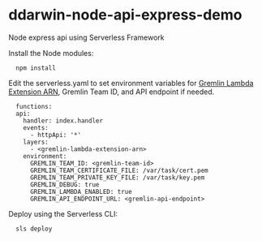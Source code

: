 # ddarwin-node-api-express-demo
 Node express api using Serverless Framework

Install the Node modules:
```
  npm install
```

Edit the serverless.yaml to set environment variables for [Gremlin Lambda Extension ARN](https://www.gremlin.com/docs/failure-flags/lambda/#adding-the-gremlin-lambda-extension-to-your-lambda-function), Gremlin Team ID, and API endpoint if needed. 
```
  functions:
  api:
    handler: index.handler
    events:
      - httpApi: '*'
    layers:
      - <gremlin-lambda-extension-arn>
    environment:
      GREMLIN_TEAM_ID: <gremlin-team-id>
      GREMLIN_TEAM_CERTIFICATE_FILE: /var/task/cert.pem 
      GREMLIN_TEAM_PRIVATE_KEY_FILE: /var/task/key.pem
      GREMLIN_DEBUG: true
      GREMLIN_LAMBDA_ENABLED: true
      GREMLIN_API_ENDPOINT_URL: <gremlin-api-endpoint>
```


Deploy using the Serverless CLI:
```
  sls deploy
```

